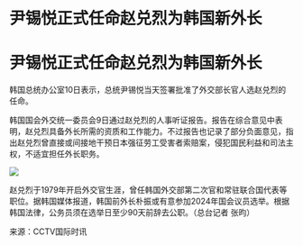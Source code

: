 # 尹锡悦正式任命赵兑烈为韩国新外长

# 尹锡悦正式任命赵兑烈为韩国新外长

韩国总统办公室10日表示，总统尹锡悦当天签署批准了外交部长官人选赵兑烈的任命。

韩国国会外交统一委员会9日通过赵兑烈的人事听证报告。报告在综合意见中表明，赵兑烈具备外长所需的资质和工作能力。不过报告也记录了部分负面意见，指出赵兑烈曾直接或间接地干预日本强征劳工受害者索赔案，侵犯国民利益和司法主权，不适宜担任外长职务。

![](https://inews.gtimg.com/om_bt/Oy1YIJ3_266rpupsQVYbAgFPufHHH2ZJE0_ZHxpMUYjCcAA/1000)

赵兑烈于1979年开启外交官生涯，曾任韩国外交部第二次官和常驻联合国代表等职位。据韩国媒体报道，韩国前外长朴振或有意参加2024年国会议员选举。根据韩国法律，公务员须在选举日至少90天前辞去公职。（总台记者
张昀）

来源：CCTV国际时讯

